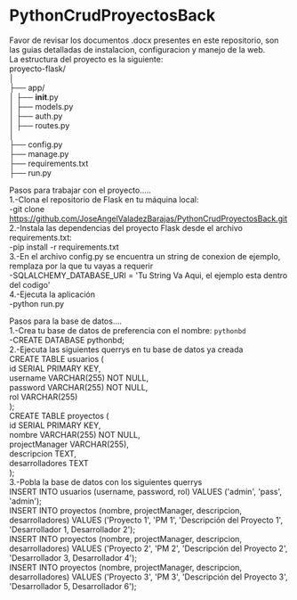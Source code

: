 # PythonCrudProyectosBack
Favor de revisar los documentos .docx presentes en este repositorio, son las guias detalladas de instalacion, configuracion y manejo de la web.<br>
La estructura del proyecto es la siguiente:<br>
proyecto-flask/<br>
│<br>
├── app/<br>
│   ├── __init__.py<br>
│   ├── models.py<br>
│   ├── auth.py<br>
│   ├── routes.py<br>
│<br>
├── config.py<br>
├── manage.py<br>
├── requirements.txt<br>
├── run.py<br>

Pasos para trabajar con el proyecto.....<br>
1.-Clona el repositorio de Flask en tu máquina local:<br>
-git clone <https://github.com/JoseAngelValadezBarajas/PythonCrudProyectosBack.git><br>
2.-Instala las dependencias del proyecto Flask desde el archivo requirements.txt:<br>
-pip install -r requirements.txt<br>
3.-En el archivo config.py se encuentra un string de conexion de ejemplo, remplaza por la que tu vayas a requerir<br>
-SQLALCHEMY_DATABASE_URI = 'Tu String Va Aqui, el ejemplo esta dentro del codigo'<br>
4.-Ejecuta la aplicación<br>
-python run.py<br>

Pasos para la base de datos....<br>
1.-Crea tu base de datos de preferencia con el nombre: `pythonbd`<br>
-CREATE DATABASE pythonbd;<br>
2.-Ejecuta las siguientes querrys en tu base de datos ya creada<br>
CREATE TABLE usuarios (<br>
    id SERIAL PRIMARY KEY,<br>
    username VARCHAR(255) NOT NULL,<br>
    password VARCHAR(255) NOT NULL,<br>
    rol VARCHAR(255)<br>
);<br>
CREATE TABLE proyectos (<br>
    id SERIAL PRIMARY KEY,<br>
    nombre VARCHAR(255) NOT NULL,<br>
    projectManager VARCHAR(255),<br>
    descripcion TEXT,<br>
    desarrolladores TEXT<br>
);<br>
3.-Pobla la base de datos con los siguientes querrys<br>
INSERT INTO usuarios (username, password, rol) VALUES ('admin', 'pass', 'admin');<br>
INSERT INTO proyectos (nombre, projectManager, descripcion, desarrolladores) VALUES ('Proyecto 1', 'PM 1', 'Descripción del Proyecto 1', 'Desarrollador 1, Desarrollador 2');<br>
INSERT INTO proyectos (nombre, projectManager, descripcion, desarrolladores) VALUES ('Proyecto 2', 'PM 2', 'Descripción del Proyecto 2', 'Desarrollador 3, Desarrollador 4');<br>
INSERT INTO proyectos (nombre, projectManager, descripcion, desarrolladores) VALUES ('Proyecto 3', 'PM 3', 'Descripción del Proyecto 3', 'Desarrollador 5, Desarrollador 6');<br>
